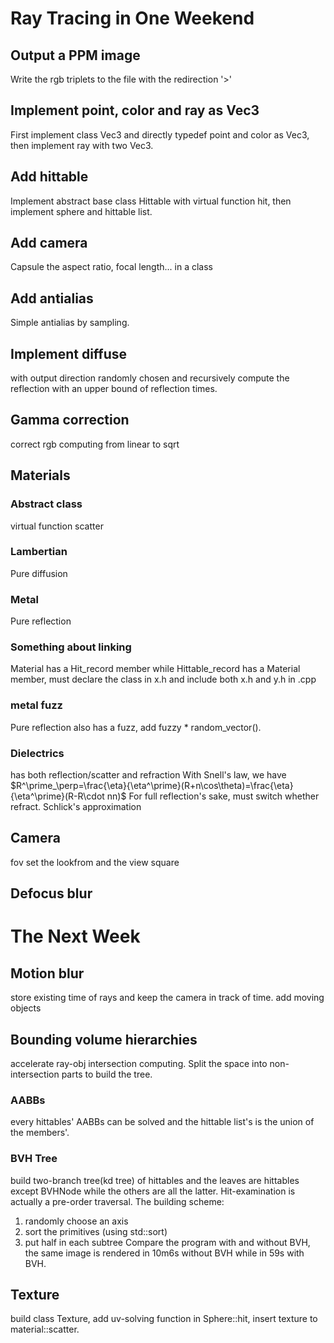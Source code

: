 # Ray Tracing in One Weekend
## Output a PPM image
Write the rgb triplets to the file with the redirection '>'
## Implement point, color and ray as Vec3
First implement class Vec3 and directly typedef point and color as Vec3, then implement ray with two Vec3.
## Add hittable
Implement abstract base class Hittable with virtual function hit, then implement sphere and hittable list.
## Add camera
Capsule the aspect ratio, focal length... in a class
## Add antialias
Simple antialias by sampling.
## Implement diffuse
with output direction randomly chosen and recursively compute the reflection with an upper bound of reflection times.
## Gamma correction
correct rgb computing from linear to sqrt
## Materials
### Abstract class
virtual function scatter
### Lambertian
Pure diffusion
### Metal
Pure reflection
### Something about linking
Material has a Hit_record member while Hittable_record has a Material member, must declare the class in x.h and include both x.h and y.h in .cpp
### metal fuzz
Pure reflection also has a fuzz, add fuzzy * random_vector().
### Dielectrics
has both reflection/scatter and refraction
With Snell's law, we have $R^\prime_\perp=\frac{\eta}{\eta^\prime}(R+n\cos\theta)=\frac{\eta}{\eta^\prime}(R-R\cdot nn)$
For full reflection's sake, must switch whether refract.
Schlick's approximation
## Camera
fov
set the lookfrom and the view square
## Defocus blur
# The Next Week
## Motion blur
store existing time of rays and keep the camera in track of time. add moving objects
## Bounding volume hierarchies
accelerate ray-obj intersection computing.
Split the space into non-intersection parts to build the tree.
### AABBs
every hittables' AABBs can be solved and the hittable list's is the union of the members'.
### BVH Tree
build two-branch tree(kd tree) of hittables and the leaves are hittables except BVHNode while the others are all the latter. Hit-examination is actually a pre-order traversal. The building scheme:
1. randomly choose an axis
2. sort the primitives (using std::sort)
3. put half in each subtree
Compare the program with and without BVH, the same image is rendered in 10m6s without BVH while in 59s with BVH.
## Texture
build class Texture, add uv-solving function in Sphere::hit, insert texture to material::scatter.
## 